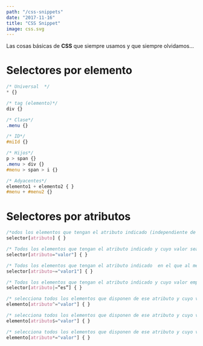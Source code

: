```yaml
---
path: "/css-snippets"
date: "2017-11-16"
title: "CSS Snippet"
image: css.svg
---
```


Las cosas básicas de **CSS** que siempre usamos y que siempre olvidamos...


Selectores por elemento
=======================================

```css
/* Universal  */
* {}

/* tag (elemento)*/
div {}

/* Clase*/
.menu {}

/* ID*/
#miId {}

/* Hijos*/
p > span {}
.menu > div {}
#menu > span > i {}

/* Adyacentes*/
elemento1 + elemento2 { }
#menu + #menu2 {}
```


Selectores por atributos
=======================================

```css
/*odos los elementos que tengan el atributo indicado (independiente de su valor)*/*/
selector[atributo] { }

/* Todos los elementos que tengan el atributo indicado y cuyo valor sea = valor*/
selector[atributo="valor"] { }

/* Todos los elementos que tengan el atributo indicado  en el que al menos uno de sus valores sea "valor1" */
selector[atributo~="valor1"] { }

/* Todos los elementos que tengan el atributo indicado y cuyo valor empiece por “es”*/
selector[atributo|=”es”] { }

/* selecciona todos los elementos que disponen de ese atributo y cuyo valor comienza exactamente por la cadena de texto indicada. */
elemento[atributo^="valor"] { }

/* selecciona todos los elementos que disponen de ese atributo y cuyo valor termina exactamente por la cadena de texto indicada. */
elemento[atributo$="valor"] { }

/* selecciona todos los elementos que disponen de ese atributo y cuyo valor contiene la cadena de texto indicada. */
elemento[atributo*="valor"] { }


```
